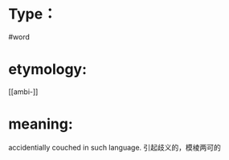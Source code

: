 # Type：
#word 
# etymology: 
[[ambi-]]
# meaning: 
accidentially couched in such language.
引起歧义的，模棱两可的